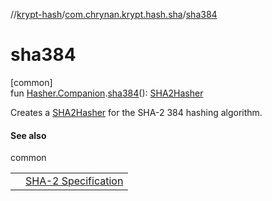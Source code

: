 //[krypt-hash](../../index.md)/[com.chrynan.krypt.hash.sha](index.md)/[sha384](sha384.md)

# sha384

[common]\
fun [Hasher.Companion](../com.chrynan.krypt.hash/-hasher/-companion/index.md).[sha384](sha384.md)(): [SHA2Hasher](-s-h-a2-hasher/index.md)

Creates a [SHA2Hasher](-s-h-a2-hasher/index.md) for the SHA-2 384 hashing algorithm.

#### See also

common

| | |
|---|---|
|  | [SHA-2 Specification](https://datatracker.ietf.org/doc/html/rfc4634) |
